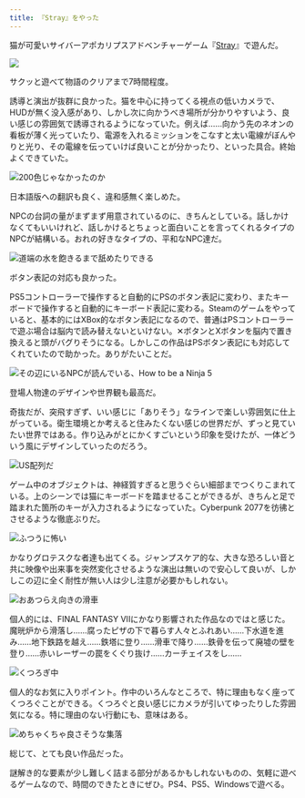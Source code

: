 ```yaml
---
title: 『Stray』をやった
---
```

猫が可愛いサイバーアポカリプスアドベンチャーゲーム『[Stray](https://store.steampowered.com/app/1332010/Stray/?l=japanese)』で遊んだ。

![](https://lh5.googleusercontent.com/ELNmqskqJOoBDoPzyud7Mcn4Q171uDBUsyWui7aUBUSnVlDzwcmC1ItODtBvEJ91UxPDjC_bzeve0GSDjVeKj_c2kC9V5fJJ7NH_3iexJSvzq80M6LmX6eUTtk7Nxa-rqc3C-siyBuecugJ-jFteWJSnJQQB8QHZ2-kN_pKnC3g4N7rSE_lkYCZUolj3Bg)

サクッと遊べて物語のクリアまで7時間程度。

誘導と演出が抜群に良かった。猫を中心に持ってくる視点の低いカメラで、HUDが無く没入感があり、しかし次に向かうべき場所が分かりやすいよう、良い感じの雰囲気で誘導されるようになっていた。例えば……向かう先のネオンの看板が薄く光っていたり、電源を入れるミッションをこなすと太い電線がぼんやりと光り、その電線を伝っていけば良いことが分かったり、といった具合。終始よくできていた。

![](https://lh5.googleusercontent.com/AI6scJrGSB2pEDkiFDR36qXhnL4kZ5R7yOYHjMAa9elK56U8uk0bMmy-8uwL_3e5qGNwk2ASy62zt_WWG09YDLZPVyaYjyzRtwM17wgF6_D0pw8Qd-EdcvKtyu2naSuuaFscIJqQ2ETnw6f3JMjduPcIdH9TLhBpTXOcXphVhL4houWWEa80SK_vltvCzQ "200色じゃなかったのか")

日本語版への翻訳も良く、違和感無く楽しめた。

NPCの台詞の量がまずまず用意されているのに、きちんとしている。話しかけなくてもいいけれど、話しかけるとちょっと面白いことを言ってくれるタイプのNPCが結構いる。おれの好きなタイプの、平和なNPC達だ。

![](https://lh4.googleusercontent.com/AOufosZd25Ir3MmhyuZAqWc4LjWRNUKTNLfQcCgn8R402LvOv976_gM7xmOhk73nZfdoQW-1X3mZVtoZ-hKlVIr0sorOvTN-1CX-iX7-6mVxRouN_Z414MdBAIuNKqzbwCFuZhE-mdp7Txil3nmrsB624-1xFC3f9zJ8BiQrYdTrB2UqW_ZLMquWh-QWNg "道端の水を飽きるまで舐めたりできる")

ボタン表記の対応も良かった。

PS5コントローラーで操作すると自動的にPSのボタン表記に変わり、またキーボードで操作すると自動的にキーボード表記に変わる。Steamのゲームをやっていると、基本的にはXBox的なボタン表記になるので、普通はPSコントローラーで遊ぶ場合は脳内で読み替えないといけない。✕ボタンとXボタンを脳内で置き換えると頭がバグりそうになる。しかしこの作品はPSボタン表記にも対応してくれていたので助かった。ありがたいことだ。

![](https://lh4.googleusercontent.com/lxpHP-yUe9ZgRf2fiDXtoD8k9WCxYePoHVuWa8rtmoABVKCCt2ixzTWoAR0Yd8jyjyjSyNKmyfM7RYPuvvp8MEdD9gZHUrLrMueGPvZ60EL7qwLSP7q2QDcCRE18dWehH3VothWS_1Gu6xMvAcKRaBpNrOMxL8_RVHV_qOi-IMnzpVBHTmhG92rorhkmKg "その辺にいるNPCが読んでいる、How to be a Ninja 5")

登場人物達のデザインや世界観も最高だ。

奇抜だが、突飛すぎず、いい感じに「ありそう」なラインで楽しい雰囲気に仕上がっている。衛生環境とか考えると住みたくない感じの世界だが、ずっと見ていたい世界ではある。作り込みがとにかくすごいという印象を受けたが、一体どういう風にデザインしていったのだろう。

![](https://lh4.googleusercontent.com/RqRCwbUU0qZeu7rzkMCpbBTWtSkgRb6hQmDHzXUBXq65rDcGmxPPc5OvLXe_z9_1iiOsMFN3O08zL8KQinG2IO7kN28-Bvp7rlfhsHADgF2U9WmxKJgGqzj4_RpT1fVX_fFxEH_R49BiX4CfBy_n86sby92jDpO1ys7Y9ZZ_vwLHAJymESC0Ev02F8BUyg "US配列だ")

ゲーム中のオブジェクトは、神経質すぎると思うぐらい細部までつくりこまれている。上のシーンでは猫にキーボードを踏ませることができるが、きちんと足で踏まれた箇所のキーが入力されるようになっていた。Cyberpunk 2077を彷彿とさせるような徹底ぶりだ。

![](https://lh6.googleusercontent.com/BJAx2x6Zhu-CoR1rANw8wEogST7DcKuri4XWlibiYMHXPOINj6u2MdwpHIY6eF_bLZU6hQOikyLhhV-_iZSjZg-Vug_10mJ133nRZFnHXzAvyNBgV-9lqx7zTbq_b56VD1WEbGNmU6MjzFmkVz29TMCXwBvtZtxgGtkwx6sGcwMSWPNhDb4VshtOTfnDgA "ふつうに怖い")

かなりグロテスクな者達も出てくる。ジャンプスケア的な、大きな恐ろしい音と共に映像や出来事を突然変化させるような演出は無いので安心して良いが、しかしこの辺に全く耐性が無い人は少し注意が必要かもしれない。

![](https://lh3.googleusercontent.com/YS_wFSJPEzmIP1cJb0dugalSM7SOSa262cboQvR_hHFPEUWCB-uCwKtcCDN_qXoAZmTfrkgu8OSZBlIok2-RpPNeg6vEu0TvAtR3vgVoPE1-CGuoMzIYHsxqPiq9K1v8uPKXwLdToa1P0UtcmXy6WeVwund-wEGqwnhgWKMXXHqpG8ihADd2kb1yEqipuA "おあつらえ向きの滑車")

個人的には、FINAL FANTASY VIIにかなり影響された作品なのではと感じた。魔晄炉から滑落し……腐ったピザの下で暮らす人々とふれあい……下水道を進み……地下鉄路を越え……鉄塔に登り……滑車で降り……鉄骨を伝って廃墟の壁を登り……赤いレーザーの罠をくぐり抜け……カーチェイスをし……

![](https://lh3.googleusercontent.com/hmsNhhE-V3R9NXMg3XfYtKq9tDgcYaAUmxE98yCAf_34gDlJu5NGOPtpIifrkK8PGIRMEcDNo3y2fu7Ychuxx2BkMv1FeU7i-ITYijo5c4NC97qJea2D08MG5XTIT-GkTXR_h4X8VmhRDGek2DQSB219oHQ-gbkgdjWAhY8a9IlpmwwMgmgMqjzG8wlLMQ "くつろぎ中")

個人的なお気に入りポイント。作中のいろんなところで、特に理由もなく座ってくつろぐことができる。くつろぐと良い感じにカメラが引いてゆったりした雰囲気になる。特に理由のない行動にも、意味はある。

![](https://lh3.googleusercontent.com/dsjMa2SQz57EmvQF3CMUsTI7CbAE9jMl2VwFkRYcOmxzkcj9QXSIft714GR8pCVQCIaE5mVZC2JMj1lOOu4wAeQuC_beSHiCpaDj6-wB4LD2BDNdaQVaaHTzDbJIJzlJW_fR7PdSChHqzPvbSEujJtmSMFVrAHjS8r-7SxpMEx7hCBDXK1s40MibzPF2MA "めちゃくちゃ良さそうな集落")

総じて、とても良い作品だった。

謎解き的な要素が少し難しく詰まる部分があるかもしれないものの、気軽に遊べるゲームなので、時間のできたときにぜひ。PS4、PS5、Windowsで遊べる。
